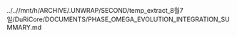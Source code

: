 ../..//mnt/h/ARCHIVE/.UNWRAP/SECOND/temp_extract_8월7일/DuRiCore/DOCUMENTS/PHASE_OMEGA_EVOLUTION_INTEGRATION_SUMMARY.md